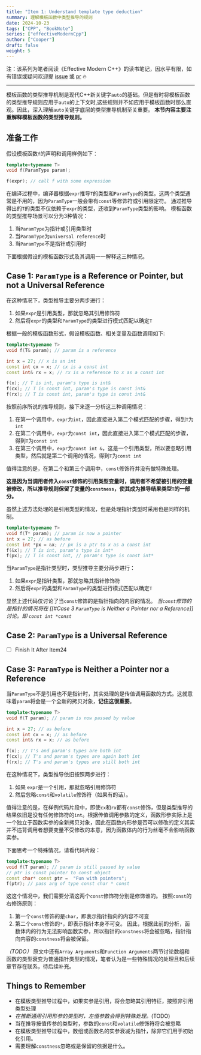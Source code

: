 ```yaml
---
title: "Item 1: Understand template type deduction"
summary: 理解模板函数中类型推导的规则
date: 2024-10-23
tags: ["CPP", "BookNote"]
series: ["effectiveModernCpp"]
author: ["Cooper"]
draft: false
weight: 5
---
```


注：该系列为笔者阅读《Effective Modern C++》的读书笔记，因水平有限，如有错误或疑问欢迎提 [issue](https://github.com/Coien-rr/BytesBlogs/issues) 或 [pr](https://github.com/Coien-rr/BytesBlogs/pulls) :fire:

***

模板函数的类型推导机制是现代C++新关键字`auto`的基础。但是有时将模板函数的类型推导规则应用于`auto`的上下文时,这些规则并不如应用于模板函数时那么直观。因此，深入理解`auto`关键字底层的类型推导机制至关重要。
**本节内容主要注重解释模板函数的类型推导规则。**

## 准备工作

假设模板函数`f`的声明和调用样例如下：

```cpp
template<typename T>
void f(ParamType param);

f(expr); // call f with some expression
```

在编译过程中，编译器根据`expr`推导`T`的类型和`ParamType`的类型。这两个类型通常是不用的，因为`ParamType`一般会带有`const`等修饰符或引用限定符。
通过推导得出的`T`的类型不仅依赖于`expr`的类型，还收到`ParamType`类型的影响。
模板函数的类型推导场景可以分为3种情况：
1. 当`ParamType`为指针或引用类型时
2. 当`ParamType`为`universal reference`时
3. 当`ParamType`不是指针或引用时

下面根据假设的模板函数形式及其调用一一解释这三种情况。

## Case 1: `ParamType` is a Reference or Pointer, but not a Universal Reference

在这种情况下，类型推导主要分两步进行：

1. 如果`expr`是引用类型，那就忽略其引用修饰符
2. 然后将`expr`的类型和`ParamType`的类型进行模式匹配以确定`T`

根据一般的模版函数形式，假设模板函数、相关变量及函数调用如下:

```cpp
template<typename T>
void f(T& param); // param is a reference

int x = 27; // x is an int
const int cx = x; // cx is a const int
const int& rx = x; // rx is a reference to x as a const int

f(x); // T is int, param's type is int&
f(cx); // T is const int, param's type is const int&
f(rx); // T is const int, param's type is const int&
```
按照前序所说的推导规则，接下来逐一分析这三种调用情况：
1. 在第一个调用中，`expr`为`int`，因此直接进入第二个模式匹配的步骤，得到`T`为`int`
2. 在第二个调用中，`expr`为`const int`，因此直接进入第二个模式匹配的步骤，得到`T`为`const int`
3. 在第三个调用中，`expr`为`const int &`，这是一个引用类型，所以要忽略引用类型，然后就是第二个调用的情况，得到`T`为`const int`

值得注意的是，在第二个和第三个调用中，`const`修饰符并没有做特殊处理。

**这是因为当调用者传入`const`修饰的引用类型变量时，调用者不希望被引用的变量被修改，所以推导规则保留了变量的`constness`，使其成为推导结果类型`T`的一部分。**

虽然上述方法处理的是引用类型的情况，但是处理指针类型时采用也是同样的机制。
```cpp
template<typename T>
void f(T* param); // param is now a pointer
int x = 27; // as before
const int *px = &x; // px is a ptr to x as a const int
f(&x); // T is int, param's type is int*
f(px); // T is const int, // param's type is const int*
```
当`ParamType`是指针类型时，类型推导主要分两步进行：

1. 如果`expr`是指针类型，那就忽略其指针修饰符
2. 然后将`expr`的类型和`ParamType`的类型进行模式匹配以确定`T`

显然上述代码仅讨论了当`const`修饰的是指针指向的内容的情况。
*当`const`修饰的是指针的情况将在  [[#Case 3 `ParamType` is Neither a Pointer nor a Reference]] 讨论。即 `const int *const`*
## Case 2: `ParamType` is a Universal Reference
- [ ] Finish It After Item24
## Case 3: `ParamType` is Neither a Pointer nor a Reference

当`ParamType`不是引用也不是指针时，其实处理的是传值调用函数的方式。这就意味着`param`将会是一个全新的拷贝对象，**记住这很重要**。

```cpp
template<typename T>
void f(T param); // param is now passed by value

int x = 27; // as before
const int cx = x; // as before
const int& rx = x; // as before

f(x); // T's and param's types are both int
f(cx); // T's and param's types are again both int
f(rx); // T's and param's types are still both int
```

在这种情况下，类型推导依旧按照两步进行：
1. 如果 `expr`是一个引用，那就忽略引用修饰符
2. 然后忽略`const`和`volatile`修饰符（如果有的话）。

值得注意的是，在样例代码片段中，即使`cx`和`rx`都有`const`修饰，但是类型推导的结果依旧是没有任何修饰符的`int`。根据传值调用参数的定义，函数形参实际上是一个独立于函数实参的全新拷贝对象，因此在函数内形参是否可以修改的定义其实并不违背调用者想要变量不受修改的本意，因为函数体内的行为丝毫不会影响函数实参。

下面思考一个特殊情况，请看代码片段：
```cpp 
template<typename T>
void f(T param); // param is still passed by value
// ptr is const pointer to const object
const char* const ptr =  "Fun with pointers";
f(ptr); // pass arg of type const char * const
```

这这个情况中，我们需要分清这两个`const`修饰符分别是修饰谁的。
按照`const`的右修饰原则：
1. 第一个`const`修饰的是`char`，即表示指针指向的内容不可变
2. 第二个`const`修饰的`*`，即表示指针本身不可变。
因此，根据此前的分析，函数体内的行为无法影响函数实参，所以指针的`constness`将会被忽略，指针指向内容的`constness`将会被保留。

*（TODO）* 原文中还有`Array Arguments`和`Function Arguments`两节讨论数组和函数的类型衰变为普通指针类型的情况，笔者认为是一些特殊情况的处理且和后续章节存在联系，待后续补充。
## Things to Remember
- 在模板类型推导过程中，如果实参是引用，将会忽略其引用特征，按照非引用类型处理
- *在推断通用引用形参的类型时，左值参数会得到特殊处理。*(TODO)
- 当在推导按值传参的类型时，参数的`const`和`volatile`修饰符将会被忽略
- 在模板类型推导过程中，数组或函数名的实参衰减为指针，除非它们用于初始化引用。
- 需要理解`constness`忽略或是保留的依据是什么。

